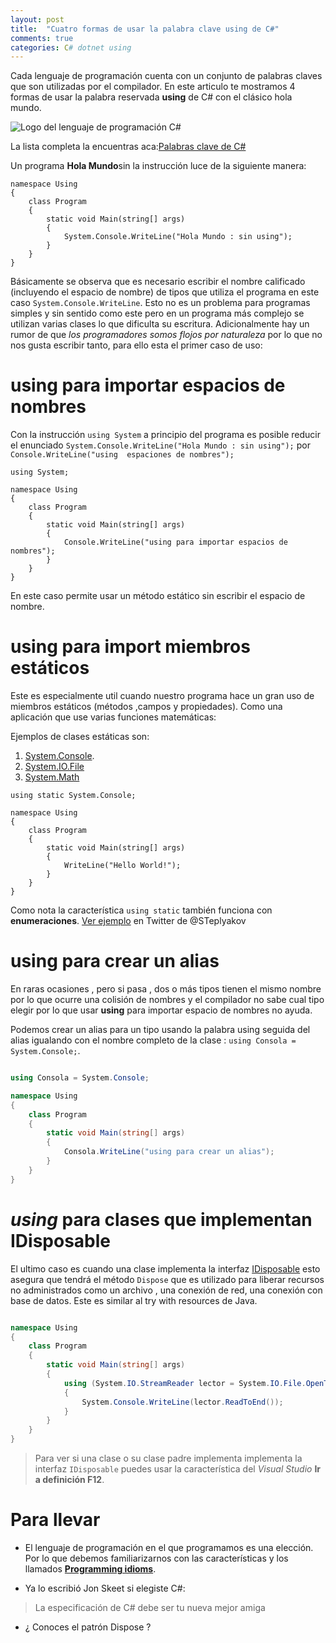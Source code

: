 ```yaml
---
layout: post
title:  "Cuatro formas de usar la palabra clave using de C#"
comments: true
categories: C# dotnet using 
---
```

Cada lenguaje de programación cuenta con un conjunto de palabras claves que son utilizadas por el compilador. En este articulo te mostramos 4 formas de usar la palabra reservada **using** de C# con el clásico hola mundo.

<img data-src="/img/csharp.jpg" class="lazyload"  alt="Logo del lenguaje de programación C#">

La lista completa la encuentras aca:[Palabras clave de C#](https://docs.microsoft.com/es-mx/dotnet/csharp/language-reference/keywords/)

Un programa **Hola Mundo**sin la instrucción luce de la siguiente manera:
```
namespace Using
{
    class Program
    {
        static void Main(string[] args)
        {
            System.Console.WriteLine("Hola Mundo : sin using");
        }
    }
}
```

Básicamente se observa que es necesario escribir el nombre calificado (incluyendo el espacio de nombre) de tipos que utiliza el programa en este caso ``System.Console.WriteLine``. Esto no es un problema para programas simples y sin sentido como este pero en un programa más complejo se utilizan varias clases lo que dificulta su escritura. Adicionalmente hay un rumor de que _los programadores somos flojos por naturaleza_ por lo que no nos gusta escribir tanto, para ello esta el primer caso de uso:

# using para importar espacios de nombres

Con la instrucción ``using System`` a principio del programa es posible reducir el enunciado ``System.Console.WriteLine("Hola Mundo : sin using");`` por ``Console.WriteLine("using  espaciones de nombres");``

```
using System;

namespace Using
{
    class Program
    {
        static void Main(string[] args)
        {
            Console.WriteLine("using para importar espacios de nombres");
        }
    }
}
```

En este caso permite usar un método estático sin escribir el espacio de nombre.

# **using** para import miembros estáticos

Este es especialmente util cuando nuestro programa hace un gran uso de miembros estáticos (métodos ,campos y propiedades). Como una aplicación que use varias funciones matemáticas:

 Ejemplos de clases estáticas son:

1. [System.Console](https://docs.microsoft.com/es-mx/dotnet/api/system.console?view=netframework-4.7.2).
2. [System.IO.File](https://docs.microsoft.com/es-mx/dotnet/api/system.io.file?view=netframework-4.7.2)
3. [System.Math](https://docs.microsoft.com/es-mx/dotnet/api/system.math?view=netframework-4.7.2)

```
using static System.Console;

namespace Using
{
    class Program
    {
        static void Main(string[] args)
        {
            WriteLine("Hello World!");
        }
    }
}
```

Como nota la característica ``using static`` también funciona con **enumeraciones**. [Ver ejemplo](https://twitter.com/STeplyakov/status/1075277979603722240) en Twitter de @STeplyakov

# **using** para crear un alias

En raras ocasiones , pero si pasa , dos o más tipos tienen el mismo nombre por lo que ocurre una colisión de nombres y el compilador no sabe cual tipo elegir por lo que usar  **using** para importar espacio de nombres no ayuda.

Podemos crear un alias para un tipo usando la palabra using seguida del alias  igualando con el nombre completo de la clase : ``using Consola = System.Console;``.

```csharp

using Consola = System.Console;

namespace Using
{
    class Program
    {
        static void Main(string[] args)
        {
            Consola.WriteLine("using para crear un alias");
        }
    }
}
```

# *using* para clases que implementan IDisposable

El ultimo caso es cuando una clase implementa la interfaz [IDisposable](https://docs.microsoft.com/es-mx/dotnet/api/system.idisposable?view=netframework-4.7.2) esto asegura que tendrá el método ``Dispose`` que es utilizado para liberar recursos no administrados como un archivo , una conexión de red, una conexión con base de datos. Este es similar al try with resources de Java.

```csharp

namespace Using
{
    class Program
    {
        static void Main(string[] args)
        {
            using (System.IO.StreamReader lector = System.IO.File.OpenText("archivo.txt"))
            {
                System.Console.WriteLine(lector.ReadToEnd());
            }
        }
    }
}
```

> Para ver si una clase o su clase padre implementa implementa la interfaz ``IDisposable`` puedes usar la característica del _Visual Studio_  **Ir a definición F12**.

# Para llevar

* El lenguaje de programación en el que programamos es una elección. Por lo que debemos familiarizarnos con las características y los llamados [**Programming idioms**](https://en.wikipedia.org/wiki/Programming_idiom).

* Ya lo escribió Jon Skeet si elegiste C#: 
> La especificación de C# debe ser tu nueva mejor amiga

* ¿ Conoces el patrón Dispose ?